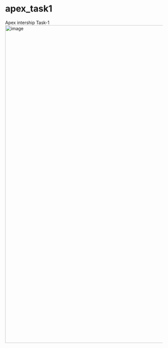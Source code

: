 # apex_task1
Apex intership Task-1
<img width="1902" height="1017" alt="image" src="https://github.com/user-attachments/assets/f9ff3875-6a54-4f1b-b38f-c35df59d6dbf" />
